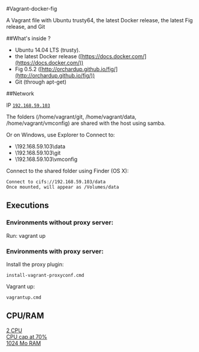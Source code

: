 #Vagrant-docker-fig


A Vagrant file with Ubuntu trusty64, the latest Docker release, the latest Fig release, and Git

##What's inside ?

 - Ubuntu 14.04 LTS (trusty).  
 - the latest Docker release  ([https://docs.docker.com/](https://docs.docker.com/))  
 - Fig 0.5.2                 ([http://orchardup.github.io/fig/](http://orchardup.github.io/fig/))  
 - Git (through apt-get)  

##Network

IP [`192.168.59.103`][ip]  
 

The folders (/home/vagrant/git, /home/vagrant/data, /home/vagrant/vmconfig) are shared with the host using samba.

Or on Windows, use Explorer to Connect to:

 - \\192.168.59.103\data
 - \\192.168.59.103\git  
 - \\192.168.59.103\vmconfig

Connect to the shared folder using Finder (OS X):

	Connect to cifs://192.168.59.103/data
	Once mounted, will appear as /Volumes/data  

## Executions

### Environments without proxy server:

Run:
	vagrant up

### Environments with proxy server:

Install the proxy plugin:

	install-vagrant-proxyconf.cmd
	
Vagrant up:

	vagrantup.cmd


## CPU/RAM

[2 CPU][ncpu]  
[CPU cap at 70%][cpuc]  
[1024 Mo RAM][ram]  

[mnt]: https://github.com/Micka33/Vagrant-docker-fig/blob/master/Vagrantfile#L63
[nfs]: https://github.com/Micka33/Vagrant-docker-fig/blob/master/Vagrantfile#L63
[ip]:  https://github.com/Micka33/Vagrant-docker-fig/blob/master/Vagrantfile#L61
[port]:https://github.com/Micka33/Vagrant-docker-fig/blob/master/Vagrantfile#L59
[ncpu]:https://github.com/Micka33/Vagrant-docker-fig/blob/master/Vagrantfile#L12
[cpuc]:https://github.com/Micka33/Vagrant-docker-fig/blob/master/Vagrantfile#L13
[ram]: https://github.com/Micka33/Vagrant-docker-fig/blob/master/Vagrantfile#L11
